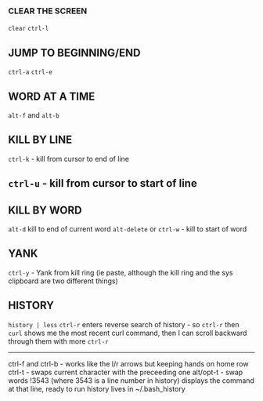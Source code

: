 ### CLEAR THE SCREEN

`clear`
`ctrl-l`

## JUMP TO BEGINNING/END

`ctrl-a`
`ctrl-e`

## WORD AT A TIME

`alt-f` and `alt-b`

## KILL BY LINE

`ctrl-k` - kill from cursor to end of line

## `ctrl-u` - kill from cursor to start of line

## KILL BY WORD

`alt-d` kill to end of current word
`alt-delete` or `ctrl-w` - kill to start of word

## YANK

`ctrl-y` - Yank from kill ring (ie paste, although the kill ring and the sys clipboard are two different things)

## HISTORY

`history | less`
`ctrl-r` enters reverse search of history - so `ctrl-r` then `curl` shows me the most recent curl command, then I can scroll backward through them with more `ctrl-r`

---

ctrl-f and ctrl-b - works like the l/r arrows but keeping hands on home row
ctrl-t - swaps current character with the preceeding one
alt/opt-t - swap words
!3543 (where 3543 is a line number in history) displays the command at that line, ready to run
history lives in ~/.bash_history
